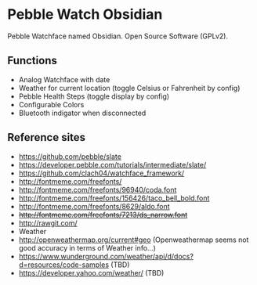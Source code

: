 # Pebble Watch Obsidian

Pebble Watchface named Obsidian. Open Source Software (GPLv2).

## Functions

* Analog Watchface with date
* Weather for current location (toggle Celsius or Fahrenheit by config)
* Pebble Health Steps (toggle display by config)
* Configurable Colors
* Bluetooth indigator when disconnected

## Reference sites

* https://github.com/pebble/slate
 * https://developer.pebble.com/tutorials/intermediate/slate/
* https://github.com/clach04/watchface_framework/
* http://fontmeme.com/freefonts/
 * http://fontmeme.com/freefonts/96940/coda.font
 * http://fontmeme.com/freefonts/156426/taco_bell_bold.font
 * http://fontmeme.com/freefonts/8629/aldo.font
 * ~~http://fontmeme.com/freefonts/7213/ds_narrow.font~~
* http://rawgit.com/
* Weather
 * http://openweathermap.org/current#geo (Openweathermap seems not good accuracy in terms of Weather info...)
 * https://www.wunderground.com/weather/api/d/docs?d=resources/code-samples (TBD)
 * https://developer.yahoo.com/weather/ (TBD)
